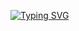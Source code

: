 [![Typing SVG](https://readme-typing-svg.herokuapp.com?color=%2336BCF7&lines=Спецфикация+к+игре.+Описание+библиотеки+классов)](https://git.io/typing-svg)
